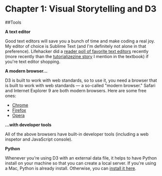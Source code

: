 Chapter 1: Visual Storytelling and D3
==========

##Tools

__A text editor__

Good text editors will save you a bunch of time and make coding a real joy. My editor of choice is Sublime Text (and I'm definitely not alone in that preference). Lifehacker did a [reader poll of favorite text editors](http://lifehacker.com/five-best-text-editors-1564907215) recently (more recently than the [tutorializezine story](http://tutorialzine.com/2012/07/battle-of-the-tools-which-is-the-best-code-editor/) I mention in the textbook) if you're text editor shopping.

__A modern browser...__

D3 is built to work with web standards, so to use it, you need a browser that is built to work with web standards — a so-called "modern browser." Safari and Internet Explorer 9 are both modern browsers. Here are some free ones:

* [Chrome](https://www.google.com/chrome/browser/)
* [Firefox](https://www.mozilla.org/en-US/firefox/new/)
* [Opera](http://www.opera.com/)

__...with developer tools__

All of the above browsers have built-in developer tools (including a web inspetor and JavaScript console).

__Python__

Whenever you're using D3 with an external data file, it helps to have Python install on your machine so that you can create a local server. If you're using a Mac, Python is already install. Otherwise, you can [install it here](https://www.python.org/downloads/).